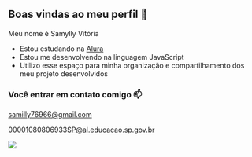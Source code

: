 ## Boas vindas ao meu perfil 🍒

Meu nome é Samylly Vitória

 
- Estou estudando na [Alura](https:\\www.alura.co.br)
- Estou me desenvolvendo na linguagem JavaScript 
- Utilizo esse espaço para minha organização e compartilhamento dos meu projeto desenvolvidos

 ### Você entrar em contato comigo 📫

 samilly76966@gmail.com
 
 00001080806933SP@al.educacao.sp.gov.br

![](https://media1.tenor.com/m/blr6FM6KdrYAAAAd/baby-annoyed.gif)
